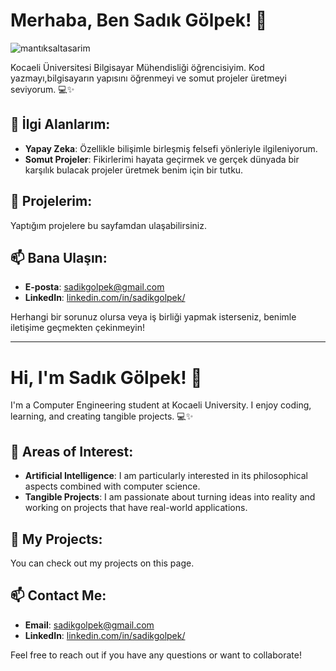 # Merhaba, Ben Sadık Gölpek! 👋

![mantıksaltasarim](https://github.com/user-attachments/assets/42155996-8307-4290-b2c6-1940e9250b78)

Kocaeli Üniversitesi Bilgisayar Mühendisliği öğrencisiyim. Kod yazmayı,bilgisayarın yapısını öğrenmeyi ve somut projeler üretmeyi seviyorum. 💻✨

## 🎯 İlgi Alanlarım:
- **Yapay Zeka**: Özellikle bilişimle birleşmiş felsefi yönleriyle ilgileniyorum.
- **Somut Projeler**: Fikirlerimi hayata geçirmek ve gerçek dünyada bir karşılık bulacak projeler üretmek benim için bir tutku.

## 🌟 Projelerim:
Yaptığım projelere bu sayfamdan ulaşabilirsiniz.

## 📫 Bana Ulaşın:
- **E-posta**: [sadikgolpek@gmail.com](mailto:sadikgolpek@gmail.com)
- **LinkedIn**: [linkedin.com/in/sadikgolpek/](https://www.linkedin.com/in/sadikgolpek/) 

Herhangi bir sorunuz olursa veya iş birliği yapmak isterseniz, benimle iletişime geçmekten çekinmeyin!

---

# Hi, I'm Sadık Gölpek! 👋



I'm a Computer Engineering student at Kocaeli University. I enjoy coding, learning, and creating tangible projects. 💻✨

## 🎯 Areas of Interest:
- **Artificial Intelligence**: I am particularly interested in its philosophical aspects combined with computer science.
- **Tangible Projects**: I am passionate about turning ideas into reality and working on projects that have real-world applications.

## 🌟 My Projects:
You can check out my projects on this page.

## 📫 Contact Me:
- **Email**: [sadikgolpek@gmail.com](mailto:sadikgolpek@gmail.com)
- **LinkedIn**: [linkedin.com/in/sadikgolpek/](https://www.linkedin.com/in/sadikgolpek/)

Feel free to reach out if you have any questions or want to collaborate!


